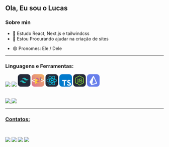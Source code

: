 ## Ola, Eu sou o Lucas

### Sobre min 

- 🌱  Estudo React, Next.js e tailwindcss 
- 👯  Estou Procurando ajudar na criação de sites
<!-- - 🥅  Metas 2022: Conseguir meu primeiro emprego e aprender o maximo possível -->
- 😄  Pronomes: Ele / Dele
<!-- - ⚡  Curiosidade: Adoro Jogar -->

-----

### Linguagens e Ferramentas:

<div>
<img src="https://cdn.jsdelivr.net/gh/devicons/devicon/icons/html5/html5-original.svg" height="40">
<img src="https://cdn.jsdelivr.net/gh/devicons/devicon/icons/css3/css3-original.svg" height="40">
<img src="https://github.com/tandpfun/skill-icons/blob/main/icons/TailwindCSS-Dark.svg" height="40">
<img src="https://github.com/tandpfun/skill-icons/blob/main/icons/StyledComponents.svg" height="40">
<img src="https://github.com/tandpfun/skill-icons/blob/main/icons/React-Dark.svg" height="40">
<img src="https://github.com/tandpfun/skill-icons/blob/main/icons/TypeScript.svg" height="40">
<img src="https://github.com/tandpfun/skill-icons/blob/main/icons/NodeJS-Dark.svg" height="40">
<img src="https://github.com/tandpfun/skill-icons/blob/main/icons/Prisma.svg" height="40">
<!--  <img src="https://cdn.jsdelivr.net/gh/devicons/devicon/icons/nodejs/nodejs-original.svg" height="40"> -->
<!-- <img src="https://github.com/tandpfun/skill-icons/blob/main/icons/JavaScript.svg" height="40"> -->
<!-- <img src="https://cdn.jsdelivr.net/gh/devicons/devicon/icons/typescript/typescript-original.svg" height="40"> -->
  
<!--<img src="" height="40">-->
</div>
<br>
<br>
<div align="left">
  <a href="https://github.com/joaolucas3002ht">
<img height="160em" src="https://github-readme-stats.vercel.app/api?username=joaolucas3002ht&show_icons=true&theme=dracula&include_all_commits=true&count_private=true"/>
<img height="160em" src="https://github-readme-stats.vercel.app/api/top-langs/?username=joaolucas3002ht&layout=compact&langs_count=7&theme=dracula"/>
</div>
  

-----

### Contatos:
  <br>
<div>
  
  <a href="http://instagram.com/joaolucasht?utm_source=qr" > <img src="https://img.shields.io/badge/Instagram-E4405F?style=for-the-badge&logo=instagram&logoColor=white" ></a>
  <a href="https://t.me/joaolucas3002ht"><img src="https://img.shields.io/badge/Telegram-2CA5E0?style=for-the-badge&logo=telegram&logoColor=white" ></a>
  <a href="mailto:jl22092003@gmail.com"><img src="https://img.shields.io/badge/Gmail-D14836?style=for-the-badge&logo=gmail&logoColor=white" ></a>
  <a href="https://www.linkedin.com/in/joaolucas3002ht"><img src="https://img.shields.io/badge/LinkedIn-0077B5?style=for-the-badge&logo=linkedin&logoColor=white" ></a>
  </div>
 
  
  <!-- <a href=""><img src="" ></a>-->

 
  
  
  
  
  
